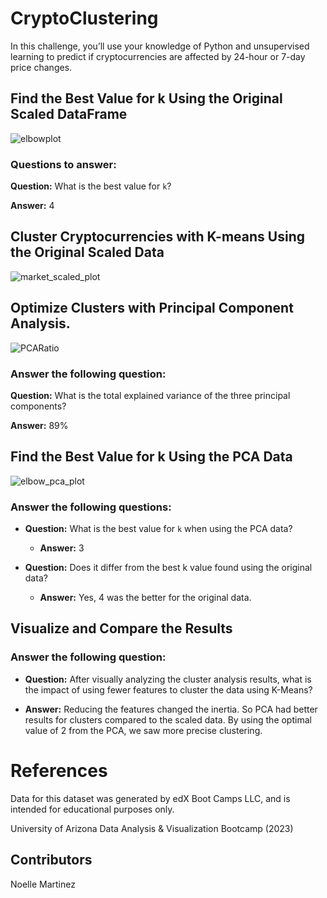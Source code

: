 # CryptoClustering
In this challenge, you’ll use your knowledge of Python and unsupervised learning to predict if cryptocurrencies are affected by 24-hour or 7-day price changes.

## Find the Best Value for k Using the Original Scaled DataFrame
![elbowplot](https://github.com/NoelleMtz/CryptoClustering/assets/123044294/3a4ead37-c1db-49e5-b04b-14119644b3bd)

### Questions to answer:
**Question:** What is the best value for `k`?

**Answer:** 4 

## Cluster Cryptocurrencies with K-means Using the Original Scaled Data
![market_scaled_plot](https://github.com/NoelleMtz/CryptoClustering/assets/123044294/a7503cf6-61ce-4d63-a1cd-5f5c1902f21f)


## Optimize Clusters with Principal Component Analysis.
![PCARatio](https://github.com/NoelleMtz/CryptoClustering/assets/123044294/fc1fbe5b-c581-42f0-b36a-5d449f09ad68)
### Answer the following question: 
**Question:** What is the total explained variance of the three principal components?

**Answer:** 89%

## Find the Best Value for k Using the PCA Data

![elbow_pca_plot](https://github.com/NoelleMtz/CryptoClustering/assets/123044294/f1bc2cd7-bb72-4b09-927f-9562f2fd209c)

### Answer the following questions: 

* **Question:** What is the best value for `k` when using the PCA data?

  * **Answer:**  3


* **Question:** Does it differ from the best k value found using the original data?

  * **Answer:** Yes, 4 was the better for the original data.

## Visualize and Compare the Results

### Answer the following question: 

  * **Question:** After visually analyzing the cluster analysis results, what is the impact of using fewer features to cluster the data using K-Means?

  * **Answer:** Reducing the features changed the inertia. So PCA had better results for clusters compared to the scaled data. By using the optimal value of 2 from the PCA, we saw more precise clustering. 

# References
Data for this dataset was generated by edX Boot Camps LLC, and is intended for educational purposes only.

University of Arizona Data Analysis & Visualization Bootcamp (2023)

## Contributors
Noelle Martinez


